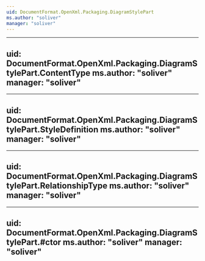 ```yaml
---
uid: DocumentFormat.OpenXml.Packaging.DiagramStylePart
ms.author: "soliver"
manager: "soliver"
---
```


---
uid: DocumentFormat.OpenXml.Packaging.DiagramStylePart.ContentType
ms.author: "soliver"
manager: "soliver"
---

---
uid: DocumentFormat.OpenXml.Packaging.DiagramStylePart.StyleDefinition
ms.author: "soliver"
manager: "soliver"
---

---
uid: DocumentFormat.OpenXml.Packaging.DiagramStylePart.RelationshipType
ms.author: "soliver"
manager: "soliver"
---

---
uid: DocumentFormat.OpenXml.Packaging.DiagramStylePart.#ctor
ms.author: "soliver"
manager: "soliver"
---
